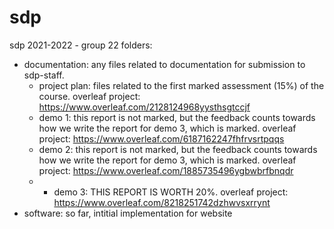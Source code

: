 # sdp
sdp 2021-2022 - group 22
folders:
  - documentation: any files related to documentation for submission to sdp-staff.
    - project plan: files related to the first marked assessment (15%) of the course. overleaf project: https://www.overleaf.com/2128124968yysthsgtccjf
    - demo 1: this report is not marked, but the feedback counts towards how we write the report for demo 3, which is marked. overleaf project: https://www.overleaf.com/6187162247fhfrvsrtpqqs
    - demo 2: this report is not marked, but the feedback counts towards how we write the report for demo 3, which is marked. overleaf project: https://www.overleaf.com/1885735496ygbwbrfbnqdr
    - - demo 3: THIS REPORT IS WORTH 20%. overleaf project: https://www.overleaf.com/8218251742dzhwvsxrrynt
  - software: so far, intitial implementation for website
